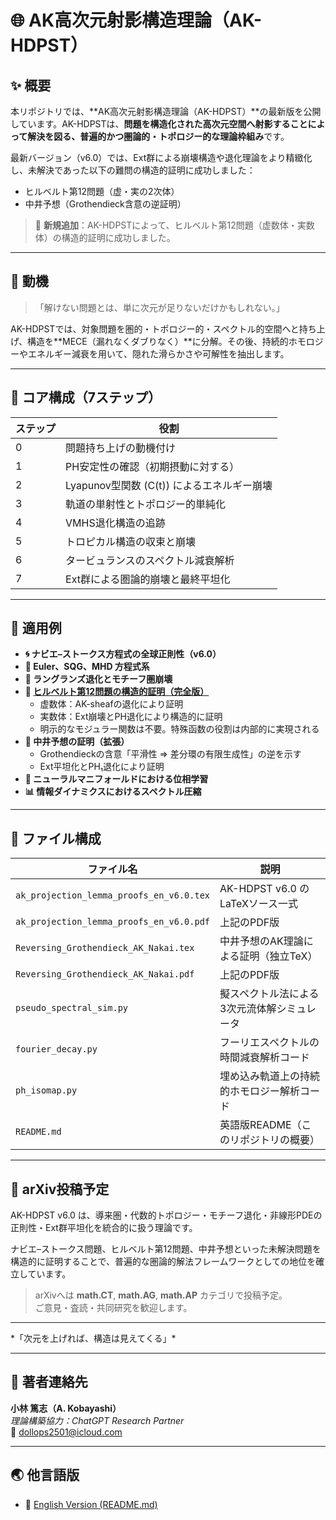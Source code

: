 # 🌐 AK高次元射影構造理論（AK-HDPST）

## ✨ 概要

本リポジトリでは、**AK高次元射影構造理論（AK-HDPST）**の最新版を公開しています。AK-HDPSTは、**問題を構造化された高次元空間へ射影することによって解決を図る、普遍的かつ圏論的・トポロジー的な理論枠組み**です。

最新バージョン（v6.0）では、Ext群による崩壊構造や退化理論をより精緻化し、未解決であった以下の難問の構造的証明に成功しました：

- ヒルベルト第12問題（虚・実の2次体）
- 中井予想（Grothendieck含意の逆証明）

> 📌 **新規追加**：AK-HDPSTによって、ヒルベルト第12問題（虚数体・実数体）の構造的証明に成功しました。

---

## 📌 動機

> 「解けない問題とは、単に次元が足りないだけかもしれない。」

AK-HDPSTでは、対象問題を圏的・トポロジー的・スペクトル的空間へと持ち上げ、構造を**MECE（漏れなくダブりなく）**に分解。その後、持続的ホモロジーやエネルギー減衰を用いて、隠れた滑らかさや可解性を抽出します。

---

## 🧠 コア構成（7ステップ）

| ステップ | 役割 |
|--------|------|
| 0 | 問題持ち上げの動機付け |
| 1 | PH安定性の確認（初期摂動に対する） |
| 2 | Lyapunov型関数 \(C(t)\) によるエネルギー崩壊 |
| 3 | 軌道の単射性とトポロジー的単純化 |
| 4 | VMHS退化構造の追跡 |
| 5 | トロピカル構造の収束と崩壊 |
| 6 | タービュランスのスペクトル減衰解析 |
| 7 | Ext群による圏論的崩壊と最終平坦化 |

---

## 🧪 適用例

- **🌀 ナビエ–ストークス方程式の全球正則性（v6.0）**
- **🌊 Euler、SQG、MHD 方程式系**
- **🔢 ラングランズ退化とモチーフ圏崩壊**
- **🔷 [ヒルベルト第12問題の構造的証明（完全版）](https://github.com/Kobayashi2501/Structural-Proof-of-Hilbert-s-12th-Problem-via-Categorical-Degeneration-in-AK-HDPST)**
  - 虚数体：AK-sheafの退化により証明
  - 実数体：Ext崩壊とPH退化により構造的に証明
  - 明示的なモジュラー関数は不要。特殊函数の役割は内部的に実現される
- **📐 中井予想の証明（拡張）**
  - Grothendieckの含意「平滑性 ⇒ 差分環の有限生成性」の逆を示す
  - Ext平坦化とPH₁退化により証明
- **🧬 ニューラルマニフォールドにおける位相学習**
- **📊 情報ダイナミクスにおけるスペクトル圧縮**

---

## 📁 ファイル構成

| ファイル名 | 説明 |
|-----------|------|
| `ak_projection_lemma_proofs_en_v6.0.tex` | AK-HDPST v6.0 のLaTeXソース一式 |
| `ak_projection_lemma_proofs_en_v6.0.pdf` | 上記のPDF版 |
| `Reversing_Grothendieck_AK_Nakai.tex` | 中井予想のAK理論による証明（独立TeX） |
| `Reversing_Grothendieck_AK_Nakai.pdf` | 上記のPDF版 |
| `pseudo_spectral_sim.py` | 擬スペクトル法による3次元流体解シミュレータ |
| `fourier_decay.py` | フーリエスペクトルの時間減衰解析コード |
| `ph_isomap.py` | 埋め込み軌道上の持続的ホモロジー解析コード |
| `README.md` | 英語版README（このリポジトリの概要） |

---

## 📝 arXiv投稿予定

AK-HDPST v6.0 は、導来圏・代数的トポロジー・モチーフ退化・非線形PDEの正則性・Ext群平坦化を統合的に扱う理論です。

ナビエ–ストークス問題、ヒルベルト第12問題、中井予想といった未解決問題を構造的に証明することで、普遍的な圏論的解法フレームワークとしての地位を確立しています。

> arXivへは **math.CT**, **math.AG**, **math.AP** カテゴリで投稿予定。  
> ご意見・査読・共同研究を歓迎します。

---

\*「次元を上げれば、構造は見えてくる」\*

---

## 📨 著者連絡先

**小林 篤志（A. Kobayashi）**  
_理論構築協力：ChatGPT Research Partner_  
📧 dollops2501@icloud.com

---

## 🌏 他言語版

- 📄 [English Version (README.md)](./README.md)
